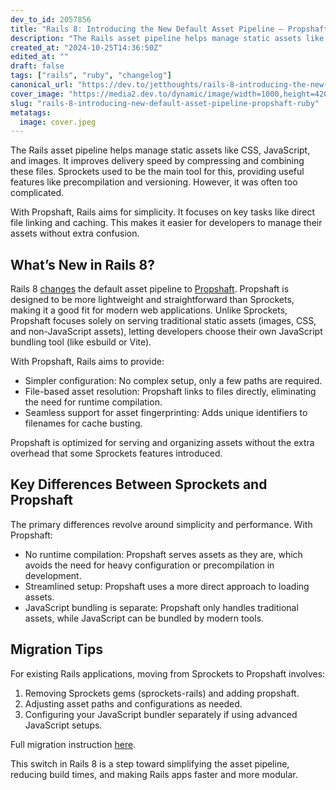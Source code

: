 ```yaml
---
dev_to_id: 2057856
title: "Rails 8: Introducing the New Default Asset Pipeline – Propshaft"
description: "The Rails asset pipeline helps manage static assets like CSS, JavaScript, and images. It improves..."
created_at: "2024-10-25T14:36:50Z"
edited_at: ""
draft: false
tags: ["rails", "ruby", "changelog"]
canonical_url: "https://dev.to/jetthoughts/rails-8-introducing-the-new-default-asset-pipeline-propshaft-5cpp"
cover_image: "https://media2.dev.to/dynamic/image/width=1000,height=420,fit=cover,gravity=auto,format=auto/https%3A%2F%2Fdev-to-uploads.s3.amazonaws.com%2Fuploads%2Farticles%2F4r3vimwwmkkai30pltxm.jpeg"
slug: "rails-8-introducing-new-default-asset-pipeline-propshaft-ruby"
metatags:
  image: cover.jpeg
---
```


The Rails asset pipeline helps manage static assets like CSS, JavaScript, and images. It improves delivery speed by compressing and combining these files. Sprockets used to be the main tool for this, providing useful features like precompilation and versioning. However, it was often too complicated.

With Propshaft, Rails aims for simplicity. It focuses on key tasks like direct file linking and caching. This makes it easier for developers to manage their assets without extra confusion.

## What’s New in Rails 8?
Rails 8 [changes](https://github.com/rails/rails/pull/51799) the default asset pipeline to [Propshaft](https://github.com/rails/propshaft). Propshaft is designed to be more lightweight and straightforward than Sprockets, making it a good fit for modern web applications. Unlike Sprockets, Propshaft focuses solely on serving traditional static assets (images, CSS, and non-JavaScript assets), letting developers choose their own JavaScript bundling tool (like esbuild or Vite).

With Propshaft, Rails aims to provide:

- Simpler configuration: No complex setup, only a few paths are required.
- File-based asset resolution: Propshaft links to files directly, eliminating the need for runtime compilation.
- Seamless support for asset fingerprinting: Adds unique identifiers to filenames for cache busting.

Propshaft is optimized for serving and organizing assets without the extra overhead that some Sprockets features introduced.

## Key Differences Between Sprockets and Propshaft
The primary differences revolve around simplicity and performance. With Propshaft:

- No runtime compilation: Propshaft serves assets as they are, which avoids the need for heavy configuration or precompilation in development.
- Streamlined setup: Propshaft uses a more direct approach to loading assets.
- JavaScript bundling is separate: Propshaft only handles traditional assets, while JavaScript can be bundled by modern tools.

## Migration Tips
For existing Rails applications, moving from Sprockets to Propshaft involves:

1. Removing Sprockets gems (sprockets-rails) and adding propshaft.
2. Adjusting asset paths and configurations as needed.
3. Configuring your JavaScript bundler separately if using advanced JavaScript setups.

Full migration instruction [here](https://github.com/rails/propshaft/blob/main/UPGRADING.md).

This switch in Rails 8 is a step toward simplifying the asset pipeline, reducing build times, and making Rails apps faster and more modular.






